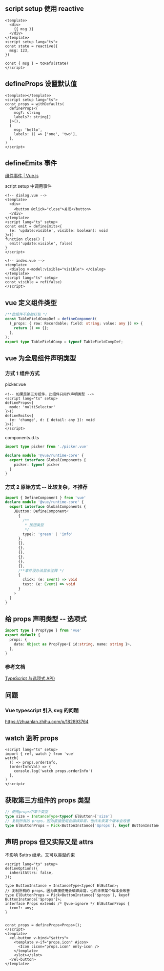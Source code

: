
## script setup 使用 reactive

```vue
<template>
  <div>
    {{ msg }}
  </div>
</template>
<script setup lang="ts">
const state = reactive({
  msg: 123,
})

const { msg } = toRefs(state)
</script>
```

## defineProps 设置默认值

```vue
<template></template>
<script setup lang="ts">
const props = withDefaults(
  defineProps<{
    msg?: string
    labels?: string[]
  }>(),
  {
    msg: 'hello',
    labels: () => ['one', 'two'],
  },
)
</script>
```

## defineEmits 事件

[组件事件 | Vue.js](https://cn.vuejs.org/guide/components/events.html)

script setup 中调用事件

```vue
<!-- dialog.vue -->
<template>
  <div>
    <button @click="close">关闭</button>
  </div>
</template>
<script lang="ts" setup>
const emit = defineEmits<{
  (e: 'update:visible', visible: boolean): void
}>()
function close() {
  emit('update:visible', false)
}
</script>
```

```vue
<!-- index.vue -->
<template>
  <dialog v-model:visible="visible"> </dialog>
</template>
<script lang="ts" setup>
const visible = ref(false)
</script>
```

## vue 定义组件类型

```ts
/**此组件不会被打包 */
const TableFieldCompDef = defineComponent(
  (_props: { row: Recordable; field: string; value: any }) => {
    return () => {};
  },
);
export type TableFieldComp = typeof TableFieldCompDef;
```

## vue 为全局组件声明类型

### 方式 1 组件方式

picker.vue

```vue
<!-- 如果是第三方组件，此组件只用作声明类型 -->
<script lang="ts" setup>
defineProps<{
  mode: 'multiSelector'
}>()
defineEmits<{
  (e: 'change', d: { detail: any }): void
}>()
</script>
```

components.d.ts

```ts
import type picker from './picker.vue'

declare module '@vue/runtime-core' {
  export interface GlobalComponents {
    picker: typeof picker
  }
}
```

### 方式 2 原始方式 -- 比较复杂，不推荐

```ts
import { DefineComponent } from 'vue'
declare module '@vue/runtime-core' {
  export interface GlobalComponents {
    JButton: DefineComponent<
      {
        /**
         * 按钮类型
         */
        type?: 'green' | 'info'
      },
      {},
      {},
      {},
      {},
      {},
      {},
      /**事件没办法显示注释 */
      {
        click: (e: Event) => void
        test: (e: Event) => void
      }
    >
  }
}
```

## 给 props 声明类型 -- 选项式

```ts
import type { PropType } from 'vue'
export default {
  props: {
    data: Object as PropType<{ id:string, name: string }>,
  },
}
```

### 参考文档


[TypeScript 与选项式 API)](https://cn.vuejs.org/guide/typescript/options-api.html#typing-component-props)


## 问题

### Vue typescript 引入 svg 的问题

https://zhuanlan.zhihu.com/p/182893764

## watch 监听 props

```vue
<script lang="ts" setup>
import { ref, watch } from 'vue'
watch(
  () => props.orderInfo,
  (orderInfoVal) => {
    console.log('watch props.orderInfo')
  },
)
</script>
```

## 获取第三方组件的 props 类型

```ts
// 使用props中某个类型
type size = InstanceType<typeof ElButton>['size']
// 复制所有的 props，因为直接使用会编译异常，也许未来某个版本会改善
type ElButtonProps = Pick<ButtonInstance['$props'], keyof ButtonInstance['$props']>;
```

## 声明 props 但又实际又是 attrs
不影响 $attrs 继承，又可以类型约束

```vue
<script lang="ts" setup>
defineOptions({
  inheritAttrs: false,
});

type ButtonInstance = InstanceType<typeof ElButton>;
// 复制所有的 props，因为直接使用会编译异常，也许未来某个版本会改善
type ElButtonProps = Pick<ButtonInstance['$props'], keyof ButtonInstance['$props']>;
interface Props extends /* @vue-ignore */ ElButtonProps {
  icon?: any;
}


const props = defineProps<Props>();
</script>
<template>
  <el-button v-bind="$attrs">
    <template v-if="props.icon" #icon>
      <Icon :icon="props.icon" only-icon />
    </template>
    <slot></slot>
  </el-button>
</template>
```
